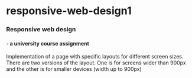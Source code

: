 # responsive-web-design1

### Responsive web design
#### - a university course assignment

Implementation of a page with specific layouts for different screen sizes.<br>
There are two versions of the layout. One is for screens wider than 900px and the other is for smaller devices (width up to 900px)<br>
